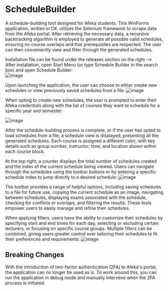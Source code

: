 # ScheduleBuilder
A schedule-building tool designed for Afeka students. This WinForms application, written in C#, utilizes the Selenium framework to scrape data from the Afeka portal. After retrieving the necessary data, a recursive backtracking algorithm is employed to generate all possible valid schedules, ensuring no course overlaps and that prerequisites are respected. The user can then conveniently view and filter through the generated schedules.

Installation file can be found under the releases section on the right -->  
After installation, open Start Menu (or type Schedule Builder in the search box) and open Schedule Builder:  
![image](https://github.com/user-attachments/assets/a246072f-a75d-40e4-89e6-053e347d6c76)

Upon launching the application, the user can choose to either create new schedules or view previously saved schedules from a file:
![image](https://github.com/user-attachments/assets/dacf9010-9ebc-4a0d-816b-01aab89afb10)

When opting to create new schedules, the user is prompted to enter their Afeka credentials along with the list of courses they want to schedule for a specific year and semester:

![image](https://github.com/user-attachments/assets/e799f943-ca1e-4b7d-aced-5347eea1355d)

After the schedule-building process is complete, or if the user has opted to load schedules from a file, a schedule view is displayed, presenting all the generated schedules. Each course is assigned a different color, with key details such as group number, instructor, time, and location shown within each course block.

At the top right, a counter displays the total number of schedules created and the index of the current schedule being viewed. Users can navigate through the schedules using the toolbar buttons or by entering a specific schedule index to jump directly to a desired schedule:
![image](https://github.com/user-attachments/assets/dcd71da2-dcce-4af6-9252-3e5f25f6edce)


The toolbar provides a range of helpful options, including saving schedules to a file for future use, copying the current schedule as an image, navigating between schedules, displaying exams associated with the schedule, checking for conflicts or overlaps, and filtering the results. These tools empower users to easily manage and refine their schedules.

When applying filters, users have the ability to customize their schedules by specifying start and end times for each day, selecting or excluding certain lecturers, or focusing on specific course groups. Multiple filters can be combined, giving users greater control over tailoring their schedules to fit their preferences and requirements:
![image](https://github.com/user-attachments/assets/6f4e0e16-f0e0-46b8-9bde-5768eb48f385)

## Breaking Changes
With the introduction of two-factor authentication (2FA) to Afeka's portal, the application can no longer be used as is.
To work around this, you can run the application in debug mode and manually intervene when the 2FA process is initiated.
